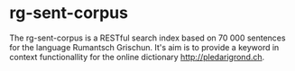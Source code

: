 # rg-sent-corpus

The rg-sent-corpus is a RESTful search index based on 70 000 sentences for the language Rumantsch Grischun. It's aim is to provide a keyword in context functionallity for the online dictionary http://pledarigrond.ch.
